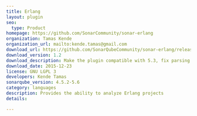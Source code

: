 ```yaml
---
title: Erlang
layout: plugin
seo: 
  type: Product
homepage: https://github.com/SonarCommunity/sonar-erlang
organization: Tamas Kende
organization_url: mailto:kende.tamas@gmail.com
download_url: https://github.com/SonarQubeCommunity/sonar-erlang/releases/download/1.2/sonar-erlang-plugin.jar
download_version: 1.2
download_description: Make the plugin compatible with 5.3, fix parsing error.
download_date: 2015-12-23
license: GNU LGPL 3
developers: Kende Tamas
sonarqube_version: 4.5.2-5.6
category: languages
description: Provides the ability to analyze Erlang projects
details: 

---
```

